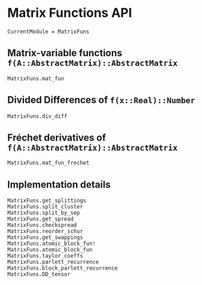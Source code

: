 # Matrix Functions API

```@meta
CurrentModule = MatrixFuns
```

## Matrix-variable functions `f(A::AbstractMatrix)::AbstractMatrix`
```@docs
MatrixFuns.mat_fun
```

## Divided Differences of `f(x::Real)::Number`
```@docs
MatrixFuns.div_diff
```

## Fréchet derivatives of `f(A::AbstractMatrix)::AbstractMatrix`
```@docs
MatrixFuns.mat_fun_frechet
```

## Implementation details
```@docs
MatrixFuns.get_splittings
MatrixFuns.split_cluster
MatrixFuns.split_by_sep
MatrixFuns.get_spread
MatrixFuns.checkspread
MatrixFuns.reorder_schur
MatrixFuns.get_swappings
MatrixFuns.atomic_block_fun!
MatrixFuns.atomic_block_fun
MatrixFuns.taylor_coeffs
MatrixFuns.parlett_recurrence
MatrixFuns.block_parlett_recurrence
MatrixFuns.DD_tensor
```